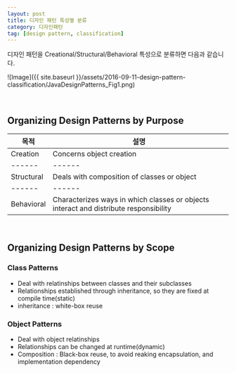 ```yaml
---
layout: post
title: 디자인 패턴 특성별 분류
category: 디자인패턴
tag: [design pattern, classification]
---
```


디자인 패턴을 Creational/Structural/Behavioral 특성으로 분류하면 다음과 같습니다.

![Image]({{ site.baseurl }}/assets/2016-09-11-design-pattern-classification/JavaDesignPatterns_Fig1.png)

<br>

## Organizing Design Patterns by Purpose

목적 | 설명
------ | ------
Creation   | Concerns object creation
------ | ------
Structural | Deals with composition of classes or object
------ | ------
Behavioral | Characterizes ways in which classes or objects interact and distribute responsibility

<br>

## Organizing Design Patterns by Scope

### Class Patterns

* Deal with relatinships between classes and their subclasses
* Relationships established through inheritance, so they are fixed at compile time(static)
* inheritance : white-box reuse

### Object Patterns

* Deal with object relatinships
* Relationships can be changed at runtime(dynamic)
* Composition : Black-box reuse, to avoid reaking encapsulation, and implementation dependency